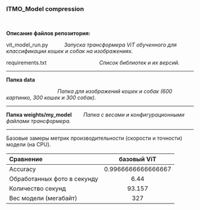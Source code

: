 ### ITMO_Model compression

$~~~~~~~~~$

__Описание файлов репозитория:__

vit_model_run.py $~~~~~~~~~$ _Запуска трансформера ViT обученного для классификации кошек и собак на изображениях._

requirements.txt  $~~~~~~~~~~~~~~~~~~~~~~~~~~~~~~~~~~$ _Список библиотек и их версий._

***
__Папка data__

$~~~~~~~~~~~~~~~~~~~~~~~~~~~~~~~~~~$   _Папка для изображений кошек и собак (600 картинко, 300 кошек и 300 собак)._


***
__Папка weights/my_model__  $~~~~~~$  _Папка с весами и конфигурационными файлами трансформера._


***


Базовые замеры метрик производительности (скорости и точности) модели (на CPU).

Сравнение                    | базовый ViT          |   
:----------------------------|:--------------------:|
Accuracy                     | 0.9966666666666667   | 
Обработанных фото в секунду  | 6.44                 | 
Количество секунд            | 93.157               |
Вес модели (мегабайт)        | 327                  |
